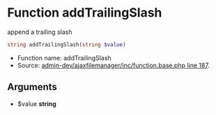 Function addTrailingSlash
===========================

append a trailing slash



```php
string addTrailingSlash(string $value)
```

* Function name: addTrailingSlash
* Source: [admin-dev/ajaxfilemanager/inc/function.base.php line 187](https://github.com/PrestaShop/PrestaShop/blob/1.5.0.13/admin-dev/ajaxfilemanager/inc/function.base.php#L187).

Arguments
---------

* $value **string**

